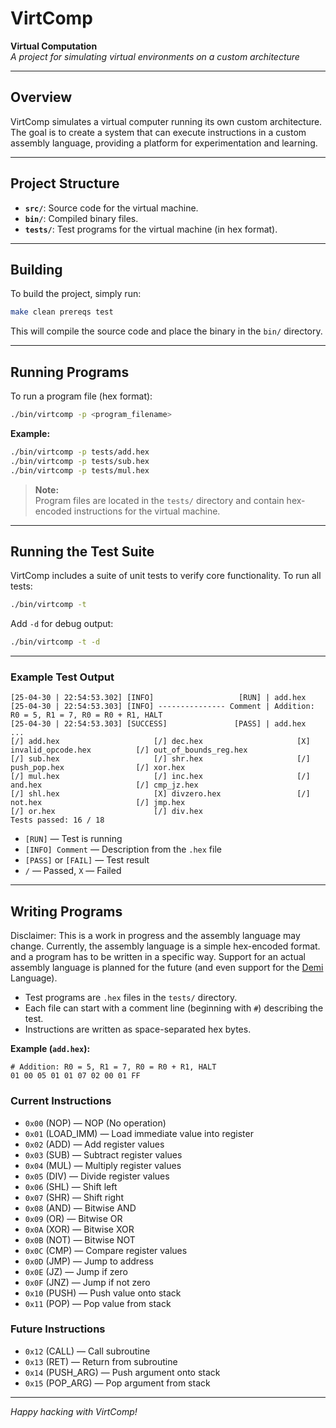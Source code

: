 # VirtComp

**Virtual Computation**  
*A project for simulating virtual environments on a custom architecture*

---

## Overview

VirtComp simulates a virtual computer running its own custom architecture. The goal is to create a system that can execute instructions in a custom assembly language, providing a platform for experimentation and learning.

---

## Project Structure

- **`src/`**: Source code for the virtual machine.
- **`bin/`**: Compiled binary files.
- **`tests/`**: Test programs for the virtual machine (in hex format).

---

## Building

To build the project, simply run:

```bash
make clean prereqs test
```

This will compile the source code and place the binary in the `bin/` directory.

---

## Running Programs

To run a program file (hex format):

```bash
./bin/virtcomp -p <program_filename>
```

**Example:**

```bash
./bin/virtcomp -p tests/add.hex
./bin/virtcomp -p tests/sub.hex
./bin/virtcomp -p tests/mul.hex
```

> **Note:**  
> Program files are located in the `tests/` directory and contain hex-encoded instructions for the virtual machine.

---

## Running the Test Suite

VirtComp includes a suite of unit tests to verify core functionality. To run all tests:

```bash
./bin/virtcomp -t
```

Add `-d` for debug output:

```bash
./bin/virtcomp -t -d
```

---

### Example Test Output

```
[25-04-30 | 22:54:53.302] [INFO]                   [RUN] | add.hex
[25-04-30 | 22:54:53.303] [INFO] --------------- Comment | Addition: R0 = 5, R1 = 7, R0 = R0 + R1, HALT
[25-04-30 | 22:54:53.303] [SUCCESS]               [PASS] | add.hex
...
[/] add.hex                     [/] dec.hex                     [X] invalid_opcode.hex          [/] out_of_bounds_reg.hex   
[/] sub.hex                     [/] shr.hex                     [/] push_pop.hex                [/] xor.hex                 
[/] mul.hex                     [/] inc.hex                     [/] and.hex                     [/] cmp_jz.hex              
[/] shl.hex                     [X] divzero.hex                 [/] not.hex                     [/] jmp.hex                 
[/] or.hex                      [/] div.hex                     
Tests passed: 16 / 18
```

- `[RUN]` — Test is running
- `[INFO] Comment` — Description from the `.hex` file
- `[PASS]` or `[FAIL]` — Test result
- `/` — Passed, `X` — Failed

---

## Writing Programs

Disclaimer: This is a work in progress and the assembly language may change.
Currently, the assembly language is a simple hex-encoded format. and a program has to be written in a specific way.
Support for an actual assembly language is planned for the future (and even support for the [Demi](https://demi-website.fly.dev/) Language).

- Test programs are `.hex` files in the `tests/` directory.
- Each file can start with a comment line (beginning with `#`) describing the test.
- Instructions are written as space-separated hex bytes.

**Example (`add.hex`):**
```
# Addition: R0 = 5, R1 = 7, R0 = R0 + R1, HALT
01 00 05 01 01 07 02 00 01 FF
```

### Current Instructions
- `0x00` (NOP) — NOP (No operation)
- `0x01` (LOAD_IMM) — Load immediate value into register
- `0x02` (ADD) — Add register values
- `0x03` (SUB) — Subtract register values
- `0x04` (MUL) — Multiply register values
- `0x05` (DIV) — Divide register values
- `0x06` (SHL) — Shift left
- `0x07` (SHR) — Shift right
- `0x08` (AND) — Bitwise AND
- `0x09` (OR) — Bitwise OR
- `0x0A` (XOR) — Bitwise XOR
- `0x0B` (NOT) — Bitwise NOT
- `0x0C` (CMP) — Compare register values
- `0x0D` (JMP) — Jump to address
- `0x0E` (JZ) — Jump if zero
- `0x0F` (JNZ) — Jump if not zero
- `0x10` (PUSH) — Push value onto stack
- `0x11` (POP) — Pop value from stack

### Future Instructions
- `0x12` (CALL) — Call subroutine
- `0x13` (RET) — Return from subroutine
- `0x14` (PUSH_ARG) — Push argument onto stack
- `0x15` (POP_ARG) — Pop argument from stack

---

*Happy hacking with VirtComp!*